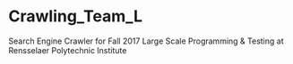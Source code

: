 # Crawling_Team_L
Search Engine Crawler for Fall 2017 Large Scale Programming &amp; Testing at Rensselaer Polytechnic Institute
